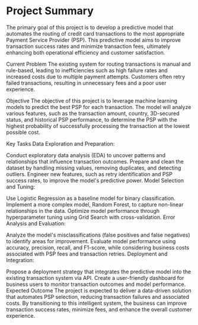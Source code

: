 # Project Summary
The primary goal of this project is to develop a predictive model that automates the routing of credit card transactions to the most appropriate Payment Service Provider (PSP). This predictive model aims to improve transaction success rates and minimize transaction fees, ultimately enhancing both operational efficiency and customer satisfaction.

Current Problem
The existing system for routing transactions is manual and rule-based, leading to inefficiencies such as high failure rates and increased costs due to multiple payment attempts. Customers often retry failed transactions, resulting in unnecessary fees and a poor user experience.

Objective
The objective of this project is to leverage machine learning models to predict the best PSP for each transaction. The model will analyze various features, such as the transaction amount, country, 3D-secured status, and historical PSP performance, to determine the PSP with the highest probability of successfully processing the transaction at the lowest possible cost.

Key Tasks
Data Exploration and Preparation:

Conduct exploratory data analysis (EDA) to uncover patterns and relationships that influence transaction outcomes.
Prepare and clean the dataset by handling missing values, removing duplicates, and detecting outliers.
Engineer new features, such as retry identification and PSP success rates, to improve the model's predictive power.
Model Selection and Tuning:

Use Logistic Regression as a baseline model for binary classification.
Implement a more complex model, Random Forest, to capture non-linear relationships in the data.
Optimize model performance through hyperparameter tuning using Grid Search with cross-validation.
Error Analysis and Evaluation:

Analyze the model's misclassifications (false positives and false negatives) to identify areas for improvement.
Evaluate model performance using accuracy, precision, recall, and F1-score, while considering business costs associated with PSP fees and transaction retries.
Deployment and Integration:

Propose a deployment strategy that integrates the predictive model into the existing transaction system via API.
Create a user-friendly dashboard for business users to monitor transaction outcomes and model performance.
Expected Outcome
The project is expected to deliver a data-driven solution that automates PSP selection, reducing transaction failures and associated costs. By transitioning to this intelligent system, the business can improve transaction success rates, minimize fees, and enhance the overall customer experience.
